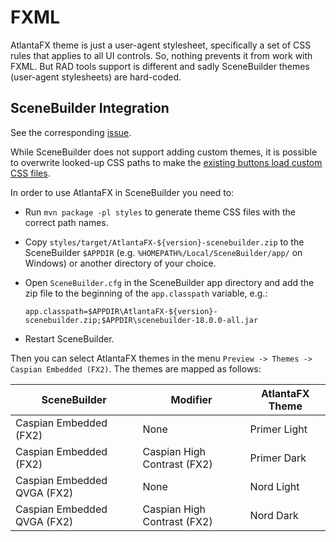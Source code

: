 # FXML

AtlantaFX theme is just a user-agent stylesheet, specifically a set of CSS rules that applies to all UI controls. So, nothing prevents it from work with FXML. But RAD tools support is different and sadly SceneBuilder themes (user-agent stylesheets) are hard-coded.

## SceneBuilder Integration

See the corresponding [issue](https://github.com/mkpaz/atlantafx/issues/27).

While SceneBuilder does not support adding custom themes, it is possible to overwrite looked-up CSS paths to make the <ins>existing buttons load custom CSS files</ins>.

In order to use AtlantaFX in SceneBuilder you need to:

* Run `mvn package -pl styles` to generate theme CSS files with the correct path names.
* Copy `styles/target/AtlantaFX-${version}-scenebuilder.zip` to the SceneBuilder `$APPDIR` (e.g. `%HOMEPATH%/Local/SceneBuilder/app/` on Windows) or another directory of your choice.
* Open `SceneBuilder.cfg` in the SceneBuilder app directory and add the zip file to the beginning of the `app.classpath` variable, e.g.:

    ```text
    app.classpath=$APPDIR\AtlantaFX-${version}-scenebuilder.zip;$APPDIR\scenebuilder-18.0.0-all.jar
    ```

* Restart SceneBuilder.

Then you can select AtlantaFX themes in the menu `Preview -> Themes -> Caspian Embedded (FX2)`. The themes are mapped as follows:

| SceneBuilder                | Modifier                    | AtlantaFX Theme |
|-----------------------------|-----------------------------|-----------------|
| Caspian Embedded (FX2)      | None                        | Primer Light    |
| Caspian Embedded (FX2)      | Caspian High Contrast (FX2) | Primer Dark     |
| Caspian Embedded QVGA (FX2) | None                        | Nord Light      |
| Caspian Embedded QVGA (FX2) | Caspian High Contrast (FX2) | Nord Dark       |

